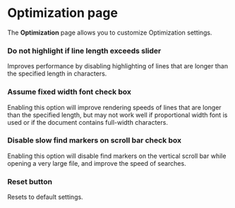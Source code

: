# Optimization page

The **Optimization** page allows you to customize Optimization settings.

### Do not highlight if line length exceeds slider

Improves performance by disabling highlighting of lines that are longer than the specified length in characters.

### Assume fixed width font check box

Enabling this option will improve rendering speeds of lines that are longer than the specified length, but may not work well if proportional width font is used or if the document contains full-width characters.

### Disable slow find markers on scroll bar check box

Enabling this option will disable find markers on the vertical scroll bar while opening a very large file, and improve the speed of searches.

### Reset button

Resets to default settings.


